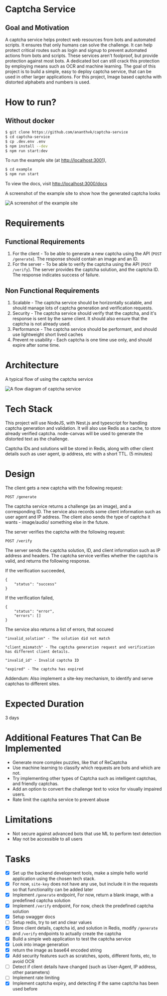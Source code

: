 # Captcha Service

## Goal and Motivation

A captcha service helps protect web resources from bots and automated scripts. It ensures that only humans can solve the challenge.
It can help protect critical routes such as login and signup to prevent automated actions from bots and scripts. These services aren't foolproof, but provide protection against most bots. A dedicated bot can still crack this protection by employing means such as OCR and machine learning.
The goal of this project is to build a simple, easy to deploy captcha service, that can be used in other larger applications. For this project, Image based captcha with distorted alphabets and numbers is used.


# How to run?


## Without docker

```sh
$ git clone https://github.com/ananthvk/captcha-service
$ cd captcha-service
$ cp .dev.env .env
$ npm install --dev
$ npm run start:dev
```

To run the example site (at [http://localhost:3001](http://localhost:3001)),

```sh
$ cd example
$ npm run start
```

To view the docs, visit [http://localhost:3000/docs](http://localhost:3000/docs)


A screenshot of the example site to show how the generated captcha looks

![A screenshot of the example site](images/example.png)

# Requirements

## Functional Requirements

1. For the client - To be able to generate a new captcha using the API (`POST /generate`). The response should contain an image and an ID.
2. For the server - To be able to verify the captcha using the API (`POST /verify`). The server provides the captcha solution, and the captcha ID. The response indicates success of failure.

## Non Functional Requirements

1. Scalable - The captcha service should be horizontally scalable, and should manage lots of captcha generation and verification requests.
2. Security - The captcha service should verify that the captcha, and it's response is sent by the same client. It should also ensure that the captcha is not already used.
3. Performance - The captcha service should be performant, and should use lightweight short lived caches
4. Prevent re usability - Each captcha is one time use only, and should expire after some time.

# Architecture

A typical flow of using the captcha service

![A flow diagram of captcha service](images/image.png)

# Tech Stack

This project will use NodeJS, with Nest.js and typescript for handling captcha generation and validation. It will also use Redis as a cache, to store already verified captcha. node-canvas will be used to generate the distorted text as the challenge.

Captcha IDs and solutions will be stored in Redis, along with other client details such as user agent, ip address, etc with a short TTL. (5 minutes)

# Design

The client gets a new captcha with the following request:
```
POST /generate
```
The captcha service returns a challenge (as an image), and a corresponding ID. The service also records some client information such as user agent and IP address. The client also sends the type of captcha it wants - image/audio/ something else in the future.

The server verifies the captcha with the following request:
```
POST /verify
```
The server sends the captcha solution, ID, and client information such as IP address and headers. The captcha service verifies whether the captcha is valid, and returns the following response.

If the verification succeeded,
```
{
	"status": "success"
}
```

If the verification failed,
```
{
	"status": "error",
	"errors": []
}
```

The service also returns a list of errors, that occured

```
"invalid_solution" - The solution did not match
```

```
"client_mismatch" - The captcha generation request and verification has different client details.
```

```
"invalid_id" - Invalid captcha ID
```

```
"expired" - The captcha has expired 
```

Addendum: Also implement a site-key mechanism, to identify and serve captchas to different sites.

# Expected Duration

3 days

# Additional Features That Can Be Implemented

- Generate more complex puzzles, like that of ReCaptcha
- Use machine learning to classify which requests are bots and which are not.
- Try implementing other types of Captcha such as intelligent captchas, and friendly captchas.
- Add an option to convert the challenge text to voice for visually impaired users.
- Rate limit the captcha service to prevent abuse

# Limitations

- Not secure against advanced bots that use ML to perform text detection
- May not be accessible to all users

# Tasks

- [x] Set up the backend development tools, make a simple hello world application using the chosen tech stack.
- [x] For now, `site-key` does not have any use, but include it in the requests so that functionality can be added later
- [x] Implement `/generate` endpoint, For now, return a blank image, with a predefined captcha solution
- [x] Implement `/verify` endpoint, For now, check the predefined captcha solution
- [x] Setup swagger docs
- [ ] Setup redis, try to set and clear values
- [x]  Store client details, captcha id, and solution in Redis, modify `/generate` and `/verify` endpoints to actually create the captcha
- [x] Build a simple web application to test the captcha service
- [x] Look into image generation
- [x] return the image as base64 encoded string
- [x] Add security features such as scratches, spots, different fonts, etc, to avoid OCR
- [ ] Detect if client details have changed (such as User-Agent, IP address, other parameters)
- [ ] Implement rate limiting
- [x] Implement captcha expiry, and detecting if the same captcha has been used before
